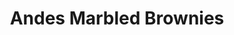 ---
layout: recipe
title: "Andes Marbled Brownies"
image: Andes-Marbled-Brownies.jpg
imagecredit: https://tootsie.com/recipes/

ingredients:
- 1 package (19.8 to 23.7 oz.) brownie mix
- 2 packages (4.67 oz. each) Andes Crème de Menthe thins or 2 cups Andes Baking Chips. Can also be made using 2 packages (4.67 oz. each) Andes Toffee Crunch thins.

directions:
- Grease bottom only of 13x9 inch baking pan. Prepare brownie mix as directed on package. 
- Spread into pan.
- Bake as directed. 
- Immediately place Andes Candies on surface of hot brownies.
- Allow to stand 2 to 3 minutes or until candies are melted.
- Using knife or metal spatula, gently swirl together melted candies to cover the entire surface of brownies. 
- Cool 2 hours or until slightly set. 
- Cut into bars.
---
